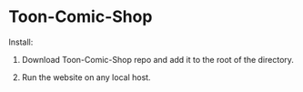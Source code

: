 # Toon-Comic-Shop

Install: 

1. Download Toon-Comic-Shop repo and add it to the root of the directory.

2. Run the website on any local host.
